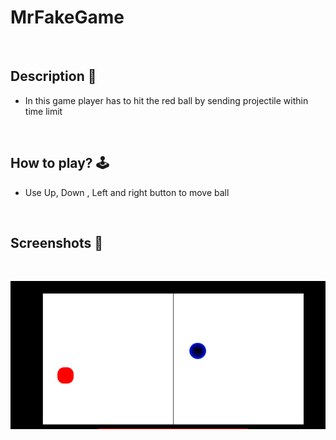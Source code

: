 # **MrFakeGame** 


<br>

## **Description 📃**
- In this game player has to hit the red ball by sending projectile within time limit


<br>

## **How to play? 🕹️**

- Use Up, Down , Left and right button to move ball 
<br>

## **Screenshots 📸**

<br>

![MrFakeGame](../../assets/images/MrFakeGame.png)


